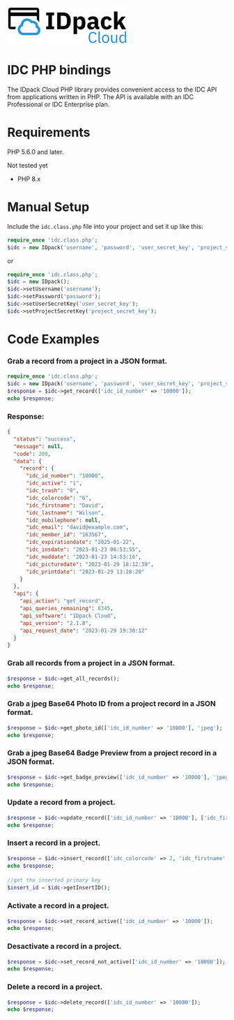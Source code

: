 [![idc-php](https://github.com/idpackcloud/idc-php/blob/main/examples/images/idpack_cloud_logo_small.jpg)](https://github.com/idpackcloud/idc-php/blob/7e8be2e430e02a9dd8ed94dd5ae167f0b3b2b412/examples/images/idpack_cloud_logo_small.jpg)

# IDC PHP bindings

The IDpack Cloud PHP library provides convenient access to the IDC API from applications written in PHP. The API is available with an IDC Professional or IDC Enterprise plan.

Requirements
========
PHP 5.6.0 and later.

Not tested yet

* PHP 8.x

Manual Setup
========
Include the `idc.class.php` file into your project and set it up like this:

```php
require_once 'idc.class.php';
$idc = new IDpack('username', 'password', 'user_secret_key', 'project_secret_key');
```
or
```php
require_once 'idc.class.php';
$idc = new IDpack();
$idc->setUsername('username');
$idc->setPassword('password');
$idc->setUserSecretKey('user_secret_key');
$idc->setProjectSecretKey('project_secret_key');
```

Code Examples
========
### Grab a record from a project in a JSON format.

```php
require_once 'idc.class.php';
$idc = new IDpack('username', 'password', 'user_secret_key', 'project_secret_key');
$response = $idc->get_record(['idc_id_number' => '10000']);
echo $response;
```

### Response:
```json
{
  "status": "success",
  "message": null,
  "code": 200,
  "data": {
    "record": {
      "idc_id_number": "10000",
      "idc_active": "1",
      "idc_trash": "0",
      "idc_colorcode": "6",
      "idc_firstname": "David",
      "idc_lastname": "Wilson",
      "idc_mobilephone": null,
      "idc_email": "david@example.com",
      "idc_member_id": "163567",
      "idc_expirationdate": "2025-01-22",
      "idc_insdate": "2023-01-23 06:53:55",
      "idc_moddate": "2023-01-23 14:53:16",
      "idc_picturedate": "2023-01-29 18:12:39",
      "idc_printdate": "2023-01-29 13:26:20"
    }
  },
  "api": {
    "api_action": "get_record", 
    "api_queries_remaining": 8345,
    "api_software": "IDpack Cloud",
    "api_version": "2.1.8",
    "api_request_date": "2023-01-29 19:30:12"
  }
}
```

### Grab all records from a project in a JSON format.

```php
$response = $idc->get_all_records();
echo $response;
```

### Grab a jpeg Base64 Photo ID from a project record in a JSON format.

```php
$response = $idc->get_photo_id(['idc_id_number' => '10000'], 'jpeg');
echo $response;
```

### Grab a jpeg Base64 Badge Preview from a project record in a JSON format.

```php
$response = $idc->get_badge_preview(['idc_id_number' => '10000'], 'jpeg');
echo $response;
```

### Update a record from a project.

```php
$response = $idc->update_record(['idc_id_number' => '10000'], ['idc_firstname' => 'Julie', 'idc_lastname' => 'Smith']);
echo $response;
```

### Insert a record in a project.

```php
$response = $idc->insert_record(['idc_colorcode' => 2, 'idc_firstname' => 'Mark', 'idc_lastname' => 'Morgan']);
echo $response;

//get the inserted primary key
$insert_id = $idc->getInsertID();
```

### Activate a record in a project.

```php
$response = $idc->set_record_active(['idc_id_number' => '10000']);
echo $response;
```

### Desactivate a record in a project.

```php
$response = $idc->set_record_not_active(['idc_id_number' => '10000']);
echo $response;
```

### Delete a record in a project.

```php
$response = $idc->delete_record(['idc_id_number' => '10000']);
echo $response;
```
